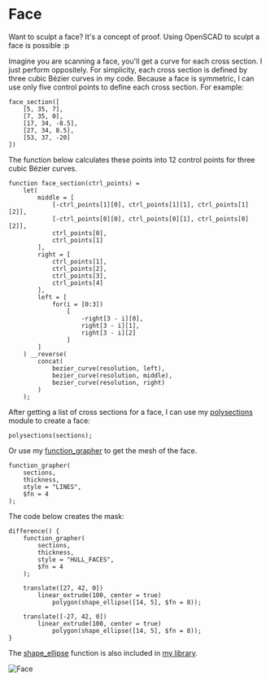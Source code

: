 # Face

Want to sculpt a face? It's a concept of proof. Using OpenSCAD to sculpt a face is possible :p

Imagine you are scanning a face, you'll get a curve for each cross section. I just perform oppositely. For simplicity, each cross section is defined by three cubic Bézier curves in my code. Because a face is symmetric, I can use only five control points to define each cross section. For example:

    face_section([
        [5, 35, 7],
        [7, 35, 0],
        [17, 34, -8.5],
        [27, 34, 8.5],
        [53, 37, -20]
    ])

The function below calculates these points into 12 control points for three cubic Bézier curves.

    function face_section(ctrl_points) = 
        let(
            middle = [
                [-ctrl_points[1][0], ctrl_points[1][1], ctrl_points[1][2]],
                [-ctrl_points[0][0], ctrl_points[0][1], ctrl_points[0][2]],
                ctrl_points[0],
                ctrl_points[1]
            ],
            right = [
                ctrl_points[1],
                ctrl_points[2],
                ctrl_points[3],
                ctrl_points[4]
            ],
            left = [
                for(i = [0:3]) 
                    [
                        -right[3 - i][0],
                        right[3 - i][1],
                        right[3 - i][2]
                    ]
            ]
        ) __reverse(
            concat(
                bezier_curve(resolution, left), 
                bezier_curve(resolution, middle), 
                bezier_curve(resolution, right)
            )
        );

After getting a list of cross sections for a face, I can use my [polysections](https://openhome.cc/eGossip/OpenSCAD/lib-polysections.html) module to create a face:

    polysections(sections);

Or use my [function_grapher](https://openhome.cc/eGossip/OpenSCAD/lib-function_grapher.html) to get the mesh of the face.

    function_grapher(
        sections, 
        thickness, 
        style = "LINES", 
        $fn = 4
    );

The code below creates the mask:

    difference() {
        function_grapher(
            sections, 
            thickness, 
            style = "HULL_FACES", 
            $fn = 4
        );

        translate([27, 42, 0]) 
            linear_extrude(100, center = true) 
                polygon(shape_ellipse([14, 5], $fn = 8));
                
        translate([-27, 42, 0]) 
            linear_extrude(100, center = true) 
                polygon(shape_ellipse([14, 5], $fn = 8));            
    }  

The [shape_ellipse](https://openhome.cc/eGossip/OpenSCAD/lib-shape_ellipse.html) function is also included in [my library](https://justinsdk.github.io/dotSCAD/).

![Face](https://thingiverse-production-new.s3.amazonaws.com/renders/ac/b6/73/a8/fd/963ac418d63e1e7e6d16e6013b33d410_preview_featured.JPG)